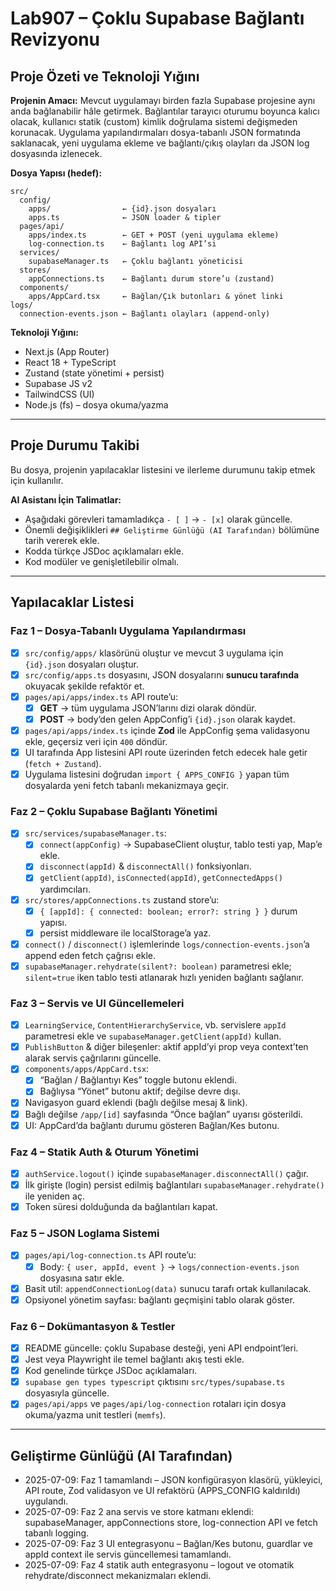 # Lab907 – Çoklu Supabase Bağlantı Revizyonu

## Proje Özeti ve Teknoloji Yığını

**Projenin Amacı:**
Mevcut uygulamayı birden fazla Supabase projesine aynı anda bağlanabilir hâle getirmek. Bağlantılar tarayıcı oturumu boyunca kalıcı olacak, kullanıcı statik (custom) kimlik doğrulama sistemi değişmeden korunacak. Uygulama yapılandırmaları dosya-tabanlı JSON formatında saklanacak, yeni uygulama ekleme ve bağlantı/çıkış olayları da JSON log dosyasında izlenecek.

**Dosya Yapısı (hedef):**

```
src/
  config/
    apps/                ← {id}.json dosyaları
    apps.ts              ← JSON loader & tipler
  pages/api/
    apps/index.ts        ← GET + POST (yeni uygulama ekleme)
    log-connection.ts    ← Bağlantı log API’si
  services/
    supabaseManager.ts   ← Çoklu bağlantı yöneticisi
  stores/
    appConnections.ts    ← Bağlantı durum store’u (zustand)
  components/
    apps/AppCard.tsx     ← Bağlan/Çık butonları & yönet linki
logs/
  connection-events.json ← Bağlantı olayları (append-only)
```

**Teknoloji Yığını:**

- Next.js (App Router)
- React 18 + TypeScript
- Zustand (state yönetimi + persist)
- Supabase JS v2
- TailwindCSS (UI)
- Node.js (fs) – dosya okuma/yazma

---

## Proje Durumu Takibi

Bu dosya, projenin yapılacaklar listesini ve ilerleme durumunu takip etmek için kullanılır.

**AI Asistanı İçin Talimatlar:**

- Aşağıdaki görevleri tamamladıkça `- [ ]` → `- [x]` olarak güncelle.
- Önemli değişiklikleri `## Geliştirme Günlüğü (AI Tarafından)` bölümüne tarih vererek ekle.
- Kodda türkçe JSDoc açıklamaları ekle.
- Kod modüler ve genişletilebilir olmalı.

---

## Yapılacaklar Listesi

### Faz 1 – Dosya-Tabanlı Uygulama Yapılandırması

- [x] `src/config/apps/` klasörünü oluştur ve mevcut 3 uygulama için `{id}.json` dosyaları oluştur.
- [x] `src/config/apps.ts` dosyasını, JSON dosyalarını **sunucu tarafında** okuyacak şekilde refaktör et.
- [x] `pages/api/apps/index.ts` API route’u:
  - [x] **GET** → tüm uygulama JSON’larını dizi olarak döndür.
  - [x] **POST** → body’den gelen AppConfig’i `{id}.json` olarak kaydet.
- [x] `pages/api/apps/index.ts` içinde **Zod** ile AppConfig şema validasyonu ekle, geçersiz veri için `400` döndür.
- [x] UI tarafında App listesini API route üzerinden fetch edecek hale getir (`fetch + Zustand`).
- [x] Uygulama listesini doğrudan `import { APPS_CONFIG }` yapan tüm dosyalarda yeni fetch tabanlı mekanizmaya geçir.

### Faz 2 – Çoklu Supabase Bağlantı Yönetimi

- [x] `src/services/supabaseManager.ts`:
  - [x] `connect(appConfig)` → SupabaseClient oluştur, tablo testi yap, Map’e ekle.
  - [x] `disconnect(appId)` & `disconnectAll()` fonksiyonları.
  - [x] `getClient(appId)`, `isConnected(appId)`, `getConnectedApps()` yardımcıları.
- [x] `src/stores/appConnections.ts` zustand store’u:
  - [x] `{ [appId]: { connected: boolean; error?: string } }` durum yapısı.
  - [x] persist middleware ile localStorage’a yaz.
- [x] `connect()` / `disconnect()` işlemlerinde `logs/connection-events.json`’a append eden fetch çağrısı ekle.
- [x] `supabaseManager.rehydrate(silent?: boolean)` parametresi ekle; `silent=true` iken tablo testi atlanarak hızlı yeniden bağlantı sağlanır.

### Faz 3 – Servis ve UI Güncellemeleri

- [x] `LearningService`, `ContentHierarchyService`, vb. servislere `appId` parametresi ekle ve `supabaseManager.getClient(appId)` kullan.
- [x] `PublishButton` & diğer bileşenler: aktif appId’yi prop veya context’ten alarak servis çağrılarını güncelle.
- [x] `components/apps/AppCard.tsx`:
  - [x] “Bağlan / Bağlantıyı Kes” toggle butonu eklendi.
  - [x] Bağlıysa “Yönet” butonu aktif; değilse devre dışı.
- [x] Navigasyon guard eklendi (bağlı değilse mesaj & link).
- [x] Bağlı değilse `/app/[id]` sayfasında “Önce bağlan” uyarısı gösterildi.
- [x] UI: AppCard’da bağlantı durumu gösteren Bağlan/Kes butonu.

### Faz 4 – Statik Auth & Oturum Yönetimi

- [x] `authService.logout()` içinde `supabaseManager.disconnectAll()` çağır.
- [x] İlk girişte (login) persist edilmiş bağlantıları `supabaseManager.rehydrate()` ile yeniden aç.
- [x] Token süresi dolduğunda da bağlantıları kapat.

### Faz 5 – JSON Loglama Sistemi

- [x] `pages/api/log-connection.ts` API route’u:
  - [x] Body: `{ user, appId, event }` → `logs/connection-events.json` dosyasına satır ekle.
- [x] Basit util: `appendConnectionLog(data)` sunucu tarafı ortak kullanılacak.
- [x] Opsiyonel yönetim sayfası: bağlantı geçmişini tablo olarak göster.

### Faz 6 – Dokümantasyon & Testler

- [x] README güncelle: çoklu Supabase desteği, yeni API endpoint’leri.
- [x] Jest veya Playwright ile temel bağlantı akış testi ekle.
- [x] Kod genelinde türkçe JSDoc açıklamaları.
- [x] `supabase gen types typescript` çıktısını `src/types/supabase.ts` dosyasıyla güncelle.
- [x] `pages/api/apps` ve `pages/api/log-connection` rotaları için dosya okuma/yazma unit testleri (`memfs`).

---

## Geliştirme Günlüğü (AI Tarafından)

- 2025-07-09: Faz 1 tamamlandı – JSON konfigürasyon klasörü, yükleyici, API route, Zod validasyon ve UI refaktörü (APPS_CONFIG kaldırıldı) uygulandı.
- 2025-07-09: Faz 2 ana servis ve store katmanı eklendi: supabaseManager, appConnections store, log-connection API ve fetch tabanlı logging.
- 2025-07-09: Faz 3 UI entegrasyonu – Bağlan/Kes butonu, guardlar ve appId context ile servis güncellemesi tamamlandı.
- 2025-07-09: Faz 4 statik auth entegrasyonu – logout ve otomatik rehydrate/disconnect mekanizmaları eklendi.

